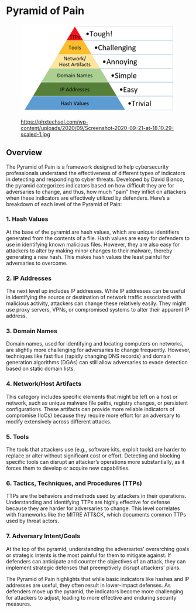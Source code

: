 # Pyramid of Pain

<figure><img src="../../.gitbook/assets/Screenshot-2020-09-21-at-18.10.29-scaled-1.jpg" alt=""><figcaption><p><a href="https://phxtechsol.com/wp-content/uploads/2020/09/Screenshot-2020-09-21-at-18.10.29-scaled-1.jpg">https://phxtechsol.com/wp-content/uploads/2020/09/Screenshot-2020-09-21-at-18.10.29-scaled-1.jpg</a></p></figcaption></figure>

## Overview

The Pyramid of Pain is a framework designed to help cybersecurity professionals understand the effectiveness of different types of indicators in detecting and responding to cyber threats. Developed by David Bianco, the pyramid categorizes indicators based on how difficult they are for adversaries to change, and thus, how much "pain" they inflict on attackers when these indicators are effectively utilized by defenders. Here’s a breakdown of each level of the Pyramid of Pain:

### 1. **Hash Values**

At the base of the pyramid are hash values, which are unique identifiers generated from the contents of a file. Hash values are easy for defenders to use in identifying known malicious files. However, they are also easy for attackers to alter by making minor changes to their malware, thereby generating a new hash. This makes hash values the least painful for adversaries to overcome.

### 2. **IP Addresses**

The next level up includes IP addresses. While IP addresses can be useful in identifying the source or destination of network traffic associated with malicious activity, attackers can change these relatively easily. They might use proxy servers, VPNs, or compromised systems to alter their apparent IP address.

### 3. **Domain Names**

Domain names, used for identifying and locating computers on networks, are slightly more challenging for adversaries to change frequently. However, techniques like fast flux (rapidly changing DNS records) and domain generation algorithms (DGAs) can still allow adversaries to evade detection based on static domain lists.

### 4. **Network/Host Artifacts**

This category includes specific elements that might be left on a host or network, such as unique malware file paths, registry changes, or persistent configurations. These artifacts can provide more reliable indicators of compromise (IoCs) because they require more effort for an adversary to modify extensively across different attacks.

### 5. **Tools**

The tools that attackers use (e.g., software kits, exploit tools) are harder to replace or alter without significant cost or effort. Detecting and blocking specific tools can disrupt an attacker’s operations more substantially, as it forces them to develop or acquire new capabilities.

### 6. **Tactics, Techniques, and Procedures (TTPs)**

TTPs are the behaviors and methods used by attackers in their operations. Understanding and identifying TTPs are highly effective for defense because they are harder for adversaries to change. This level correlates with frameworks like the MITRE ATT\&CK, which documents common TTPs used by threat actors.

### 7. **Adversary Intent/Goals**

At the top of the pyramid, understanding the adversaries' overarching goals or strategic intents is the most painful for them to mitigate against. If defenders can anticipate and counter the objectives of an attack, they can implement strategic defenses that preemptively disrupt attackers' plans.

The Pyramid of Pain highlights that while basic indicators like hashes and IP addresses are useful, they often result in lower-impact defenses. As defenders move up the pyramid, the indicators become more challenging for attackers to adjust, leading to more effective and enduring security measures.
